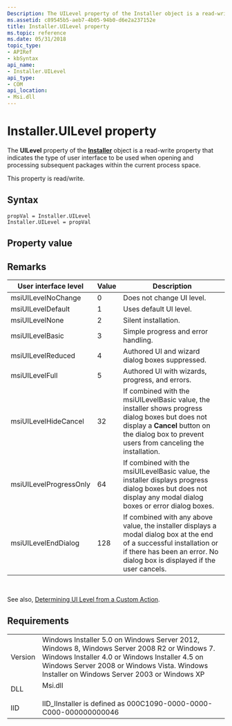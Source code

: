 ```yaml
---
Description: The UILevel property of the Installer object is a read-write property that indicates the type of user interface to be used when opening and processing subsequent packages within the current process space.
ms.assetid: c89545b5-aeb7-4b05-94b0-d6e2a237152e
title: Installer.UILevel property
ms.topic: reference
ms.date: 05/31/2018
topic_type: 
- APIRef
- kbSyntax
api_name: 
- Installer.UILevel
api_type: 
- COM
api_location: 
- Msi.dll
---
```


# Installer.UILevel property

The **UILevel** property of the [**Installer**](installer-object.md) object is a read-write property that indicates the type of user interface to be used when opening and processing subsequent packages within the current process space.

This property is read/write.

## Syntax


```JScript
propVal = Installer.UILevel
Installer.UILevel = propVal 
```



## Property value

## Remarks



| User interface level   | Value | Description                                                                                                                                                                                        |
|------------------------|-------|----------------------------------------------------------------------------------------------------------------------------------------------------------------------------------------------------|
| msiUILevelNoChange     | 0     | Does not change UI level.                                                                                                                                                                          |
| msiUILevelDefault      | 1     | Uses default UI level.                                                                                                                                                                             |
| msiUILevelNone         | 2     | Silent installation.                                                                                                                                                                               |
| msiUILevelBasic        | 3     | Simple progress and error handling.                                                                                                                                                                |
| msiUILevelReduced      | 4     | Authored UI and wizard dialog boxes suppressed.                                                                                                                                                    |
| msiUILevelFull         | 5     | Authored UI with wizards, progress, and errors.                                                                                                                                                    |
| msiUILevelHideCancel   | 32    | If combined with the msiUILevelBasic value, the installer shows progress dialog boxes but does not display a **Cancel** button on the dialog box to prevent users from canceling the installation. |
| msiUILevelProgressOnly | 64    | If combined with the msiUILevelBasic value, the installer displays progress dialog boxes but does not display any modal dialog boxes or error dialog boxes.                                        |
| msiUILevelEndDialog    | 128   | If combined with any above value, the installer displays a modal dialog box at the end of a successful installation or if there has been an error. No dialog box is displayed if the user cancels. |



 

See also, [Determining UI Level from a Custom Action](determining-ui-level-from-a-custom-action.md).

## Requirements



|                    |                                                                                                                                                                                                                                                         |
|--------------------|---------------------------------------------------------------------------------------------------------------------------------------------------------------------------------------------------------------------------------------------------------|
| Version<br/> | Windows Installer 5.0 on Windows Server 2012, Windows 8, Windows Server 2008 R2 or Windows 7. Windows Installer 4.0 or Windows Installer 4.5 on Windows Server 2008 or Windows Vista. Windows Installer on Windows Server 2003 or Windows XP<br/> |
| DLL<br/>     | <dl> <dt>Msi.dll</dt> </dl>                                                                                                                                                                      |
| IID<br/>     | IID\_IInstaller is defined as 000C1090-0000-0000-C000-000000000046<br/>                                                                                                                                                                           |



 

 




